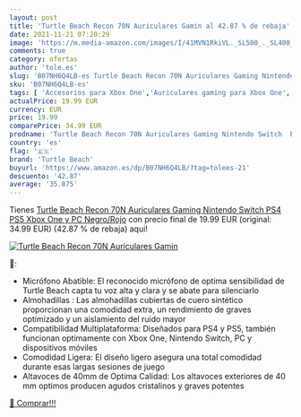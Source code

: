 ```yaml
---
layout: post
title: 'Turtle Beach Recon 70N Auriculares Gamin al 42.87 % de rebaja'
date: 2021-11-21 07:20:29
image: 'https://m.media-amazon.com/images/I/41MVN1RkiVL._SL500_._SL400_.jpg'
comments: true
category: ofertas
author: 'tole.es'
slug: 'B07NH6Q4LB-es Turtle Beach Recon 70N Auriculares Gaming Nintendo Switch...'
sku: 'B07NH6Q4LB-es'
tags: [ 'Accesorios para Xbox One','Auriculares gaming para Xbox One','Hardware y juegos para Xbox One','Videojuegos','nintendo','ps4','ps5','turtle beach','xbox', ]
actualPrice: 19.99 EUR
currency: EUR
price: 19.99
comparePrice: 34.99 EUR
prodname: 'Turtle Beach Recon 70N Auriculares Gaming Nintendo Switch  PS4  PS5  Xbox One y PC  Negro/Rojo'
country: 'es'
flag: '🇪🇸'
brand: 'Turtle Beach'
buyurl: 'https://www.amazon.es/dp/B07NH6Q4LB/?tag=tolees-21'
descuento: '42.87'
average: '35.875'
---
```


Tienes [Turtle Beach Recon 70N Auriculares Gaming Nintendo Switch  PS4  PS5  Xbox One y PC  Negro/Rojo](https://www.amazon.es/dp/B07NH6Q4LB/?tag=tolees-21) con precio final de  19.99 EUR (original: 34.99 EUR) (42.87 %  de rebaja) aqui!

[![Turtle Beach Recon 70N Auriculares Gamin](https://m.media-amazon.com/images/I/41MVN1RkiVL._SL500_._SL400_.jpg)](https://www.amazon.es/dp/B07NH6Q4LB/?tag=tolees-21)

🔎:

- Micrófono Abatible: El reconocido micrófono de optima sensibilidad de Turtle Beach capta tu voz alta y clara y se abate para silenciarlo
- Almohadillas : Las almohadillas cubiertas de cuero sintético proporcionan una comodidad extra, un rendimiento de graves optimizado y un aislamiento del ruido mayor
- Compatibilidad Multiplataforma: Diseñados para PS4 y PS5, también funcionan optimamente con Xbox One, Nintendo Switch, PC y dispositivos móviles
- Comodidad Ligera: El diseño ligero asegura una total comodidad durante esas largas sesiones de juego
- Altavoces de 40mm de Optima Calidad: Los altavoces exteriores de 40 mm optimos producen agudos cristalinos y graves potentes

[🛒 Comprar!!!](https://www.amazon.es/dp/B07NH6Q4LB/?tag=tolees-21)
